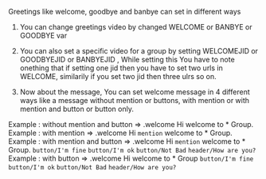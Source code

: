 Greetings like welcome, goodbye and banbye can set in different ways

1. You can change greetings video by changed WELCOME or BANBYE or GOODBYE var
2. You can also set a specific video for a group by setting WELCOMEJID or GOODBYEJID or BANBYEJID , While setting this You have to note onething that if setting one jid then you have to set two urls in WELCOME, similarily if you set two jid then three ulrs so on.

3. Now about the message, You can set welcome message in 4 different ways like a message without mention or buttons, with mention or with mention and button or button only.

Example : without mention and button => .welcome Hi welcome to * Group.
Example : with mention => .welcome Hi `mention` welcome to * Group.
Example : with mention and button => .welcome Hi `mention` welcome to * Group. `button/I'm fine` `button/I'm ok` `button/Not Bad` `header/How are you?`
Example : with button => .welcome Hi welcome to * Group `button/I'm fine` `button/I'm ok` `button/Not Bad` `header/How are you?`
